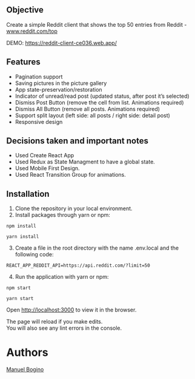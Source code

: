 ## Objective

Create a simple Reddit client that shows the top 50 entries from Reddit - www.reddit.com/top

DEMO: https://reddit-client-ce036.web.app/

## Features

- Pagination support
- Saving pictures in the picture gallery
- App state-preservation/restoration
- Indicator of unread/read post (updated status, after post it’s selected)
- Dismiss Post Button (remove the cell from list. Animations required)
- Dismiss All Button (remove all posts. Animations required)
- Support split layout (left side: all posts / right side: detail post)
- Responsive design

## Decisions taken and important notes

- Used Create React App
- Used Redux as State Managment to have a global state.
- Used Mobile First Design.
- Used React Transition Group for animations.

## Installation

1. Clone the repository in your local environment.
2. Install packages through yarn or npm:

```
npm install
```

```
yarn install
```

3. Create a file in the root directory with the name .env.local and the following code:

```
REACT_APP_REDDIT_API=https://api.reddit.com/?limit=50
```

4. Run the application with yarn or npm:

```
npm start
```

```
yarn start
```

Open [http://localhost:3000](http://localhost:3000) to view it in the browser.

The page will reload if you make edits.<br />
You will also see any lint errors in the console.

# Authors

[Manuel Bogino](https://github.com/manuelbogino95)
